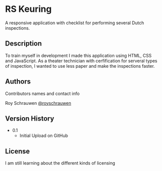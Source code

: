 # RS Keuring

A responsive application with checklist for performing several Dutch inspections.

## Description

To train myself in development I made this application using HTML, CSS and JavaScript. As a theater technician with cerfification for serveral types of inspection, I wanted to use less paper and make the inspections faster.

## Authors

Contributors names and contact info

Roy Schrauwen
[@royschrauwen](https://twitter.com/royschrauwen)

## Version History

* 0.1
    * Initial Upload on GitHub

## License

I am still learning about the different kinds of licensing
